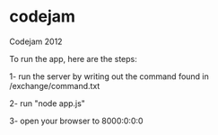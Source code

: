 codejam
=======

Codejam 2012


To run the app, here are the steps:

1- run the server by writing out the command found in /exchange/command.txt

2- run "node app.js"

3- open your browser to 8000:0:0:0
